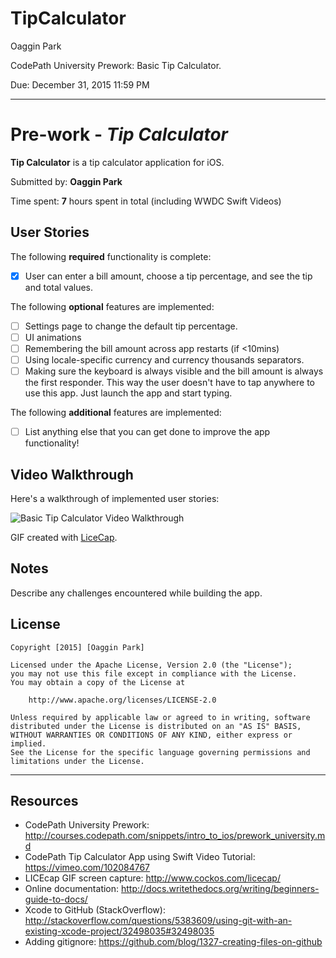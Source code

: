 # TipCalculator
Oaggin Park

CodePath University Prework: Basic Tip Calculator.

Due: December 31, 2015 11:59 PM


---------
# Pre-work - *Tip Calculator*

**Tip Calculator** is a tip calculator application for iOS.

Submitted by: **Oaggin Park**

Time spent: **7** hours spent in total (including WWDC Swift Videos)

## User Stories

The following **required** functionality is complete:
* [x] User can enter a bill amount, choose a tip percentage, and see the tip and total values.

The following **optional** features are implemented:
* [ ] Settings page to change the default tip percentage.
* [ ] UI animations
* [ ] Remembering the bill amount across app restarts (if <10mins)
* [ ] Using locale-specific currency and currency thousands separators.
* [ ] Making sure the keyboard is always visible and the bill amount is always the first responder. This way the user doesn't have to tap anywhere to use this app. Just launch the app and start typing.

The following **additional** features are implemented:

- [ ] List anything else that you can get done to improve the app functionality!

## Video Walkthrough 

Here's a walkthrough of implemented user stories:

<img src='http://i.imgur.com/Hgpu0DB.gif?1' title='Basic Tip Calculator Video Walkthrough' width='' alt='Basic Tip Calculator Video Walkthrough' />

GIF created with [LiceCap](http://www.cockos.com/licecap/).

## Notes

Describe any challenges encountered while building the app.

## License

    Copyright [2015] [Oaggin Park]

    Licensed under the Apache License, Version 2.0 (the "License");
    you may not use this file except in compliance with the License.
    You may obtain a copy of the License at

        http://www.apache.org/licenses/LICENSE-2.0

    Unless required by applicable law or agreed to in writing, software
    distributed under the License is distributed on an "AS IS" BASIS,
    WITHOUT WARRANTIES OR CONDITIONS OF ANY KIND, either express or implied.
    See the License for the specific language governing permissions and
    limitations under the License.
---------





Resources
---------
* CodePath University Prework: http://courses.codepath.com/snippets/intro_to_ios/prework_university.md
* CodePath Tip Calculator App using Swift Video Tutorial: https://vimeo.com/102084767
* LICEcap GIF screen capture: http://www.cockos.com/licecap/
* Online documentation: http://docs.writethedocs.org/writing/beginners-guide-to-docs/
* Xcode to GitHub (StackOverflow): http://stackoverflow.com/questions/5383609/using-git-with-an-existing-xcode-project/32498035#32498035
* Adding gitignore: https://github.com/blog/1327-creating-files-on-github

